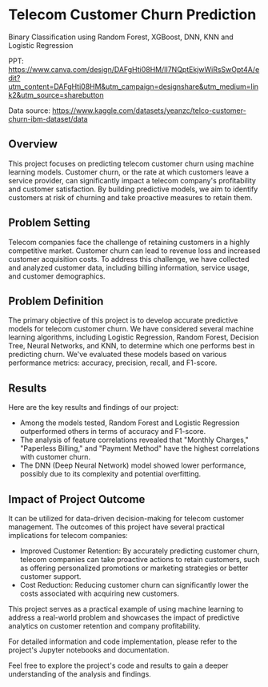 # Telecom Customer Churn Prediction
Binary Classification using Random Forest, XGBoost, DNN, KNN and Logistic Regression 

PPT: https://www.canva.com/design/DAFgHti08HM/lI7NQptEkjwWiRsSwOpt4A/edit?utm_content=DAFgHti08HM&utm_campaign=designshare&utm_medium=link2&utm_source=sharebutton

Data source: https://www.kaggle.com/datasets/yeanzc/telco-customer-churn-ibm-dataset/data

## Overview
This project focuses on predicting telecom customer churn using machine learning models. Customer churn, or the rate at which customers leave a service provider, can significantly impact a telecom company's profitability and customer satisfaction. By building predictive models, we aim to identify customers at risk of churning and take proactive measures to retain them.

## Problem Setting
Telecom companies face the challenge of retaining customers in a highly competitive market. Customer churn can lead to revenue loss and increased customer acquisition costs. To address this challenge, we have collected and analyzed customer data, including billing information, service usage, and customer demographics.

## Problem Definition
The primary objective of this project is to develop accurate predictive models for telecom customer churn. We have considered several machine learning algorithms, including Logistic Regression, Random Forest, Decision Tree, Neural Networks, and KNN, to determine which one performs best in predicting churn. We've evaluated these models based on various performance metrics: accuracy, precision, recall, and F1-score.

## Results
Here are the key results and findings of our project:
- Among the models tested, Random Forest and Logistic Regression outperformed others in terms of accuracy and F1-score.
- The analysis of feature correlations revealed that "Monthly Charges," "Paperless Billing," and "Payment Method" have the highest correlations with customer churn.
- The DNN (Deep Neural Network) model showed lower performance, possibly due to its complexity and potential overfitting.

## Impact of Project Outcome
It can be utilized for data-driven decision-making for telecom customer management. The outcomes of this project have several practical implications for telecom companies:
- Improved Customer Retention: By accurately predicting customer churn, telecom companies can take proactive actions to retain customers, such as offering personalized promotions or marketing strategies or better customer support.
- Cost Reduction: Reducing customer churn can significantly lower the costs associated with acquiring new customers.

This project serves as a practical example of using machine learning to address a real-world problem and showcases the impact of predictive analytics on customer retention and company profitability.

For detailed information and code implementation, please refer to the project's Jupyter notebooks and documentation.

Feel free to explore the project's code and results to gain a deeper understanding of the analysis and findings.
